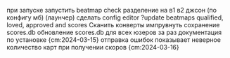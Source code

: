при запуске запустить beatmap check
разделение на в1 в2 джсон (по конфигу мб) (лаунчер)
сделать config editor
?update beatmaps qualified, loved, approved and scores
Сканить конверты
импрувнуть сохранение scores.db
обновление scores.db для всех юзеров за раз
документация по установке {cm:2024-03-15}
oтправка ошибок
показывает неверное количество карт при получении скоров {cm:2024-03-16}